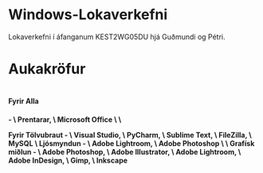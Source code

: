 # Windows-Lokaverkefni
Lokaverkefni í áfanganum KEST2WG05DU hjá Guðmundi og Pétri.


<h1>Aukakröfur<h1/>

<h4>Fyrir Alla<h4/><p> - \
  Prentarar, \
  Microsoft Office \
  \<p/>
Fyrir Tölvubraut - \
  Visual Studio, \
  PyCharm, \
  Sublime Text, \
  FileZilla, \
  MySQL
  \
Ljósmyndun - \
  Adobe Lightroom, \
  Adobe Photoshop \
  \
Grafísk miðlun - \
  Adobe Photoshop, \
  Adobe Illustrator, \
  Adobe Lightroom, \
  Adobe InDesign, \
  Gimp, \
  Inkscape
  


